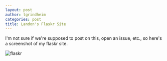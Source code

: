 ```yaml
---
layout: post
author: lgrindheim
categories: post
title: Landon's Flaskr Site
---
```



I'm not sure if we're supposed to post on this, open an issue, etc., so here's a screenshot of my flaskr site. 

![flaskr](http://landonandjana.files.wordpress.com/2013/10/flasker.png?w=500&h=387)
